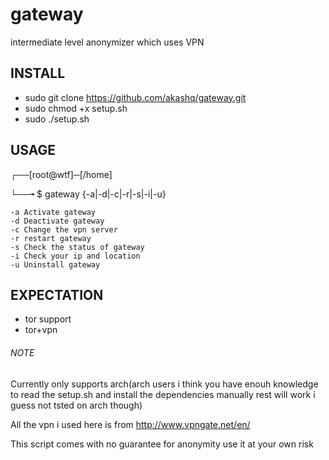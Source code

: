 # gateway
intermediate level anonymizer which uses VPN  

## INSTALL

- sudo git clone https://github.com/akashq/gateway.git
- sudo chmod +x setup.sh
- sudo ./setup.sh

## USAGE

┌──[root@wtf]─[/home]

└──╼ $ gateway {-a|-d|-c|-r|-s|-i|-u}

	-a Activate gateway	
	-d Deactivate gateway
	-c Change the vpn server
	-r restart gateway
	-s Check the status of gateway
	-i Check your ip and location
	-u Uninstall gateway


	
## EXPECTATION

- tor support
- tor+vpn



###### NOTE
Currently only supports arch(arch users i think you have enouh knowledge to read the setup.sh and install the dependencies manually rest will work i guess not tsted on arch though)

All the vpn i used here is from http://www.vpngate.net/en/

This script comes with no guarantee for anonymity use it at your own risk
